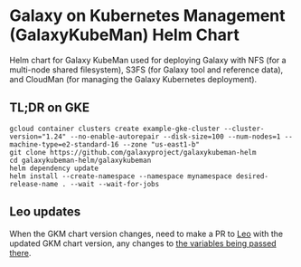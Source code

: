 # Galaxy on Kubernetes Management (GalaxyKubeMan) Helm Chart
Helm chart for Galaxy KubeMan used for deploying Galaxy with NFS (for a
multi-node shared filesystem), S3FS (for Galaxy tool and reference data), and
CloudMan (for managing the Galaxy Kubernetes deployment).

## TL;DR on GKE

```console
gcloud container clusters create example-gke-cluster --cluster-version="1.24" --no-enable-autorepair --disk-size=100 --num-nodes=1 --machine-type=e2-standard-16 --zone "us-east1-b"
git clone https://github.com/galaxyproject/galaxykubeman-helm
cd galaxykubeman-helm/galaxykubeman
helm dependency update
helm install --create-namespace --namespace mynamespace desired-release-name . --wait --wait-for-jobs
```

## Leo updates
When the GKM chart version changes, need to make a PR to
[Leo](https://github.com/DataBiosphere/leonardo/blob/develop/Dockerfile#L29)
with the updated GKM chart version, any changes to [the variables being passed
there](https://github.com/DataBiosphere/leonardo/blob/develop/http/src/main/scala/org/broadinstitute/dsde/workbench/leonardo/util/GKEInterpreter.scala#L1342).
